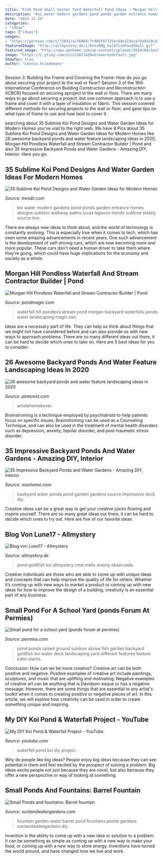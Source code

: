```yaml
---
title: "Fish Pond Small Corner Yard Waterfall Pond Ideas ~ Morgan Hill Pondless Waterfall And Stream Contractor Builder"
description: "Koi water modern gardens pond ponds garden entrance homes designs outdoor walkway palms lucas lagoons trendir sublime stately source line"
date: "2022-12-19"
categories:
- "ideas"
tags: ["ideas"]
images:
- "https://permies.com/t/72941/a/56469/7c98bf6f725ec89e123eca7da91c8cd1-outdoor-ponds-goldfish-pond.jpg"
featuredImage: "http://allmystery.de/i/bntv6Mg_GoldfishPondSmall.gif"
featured_image: "http://www.woohome.com/wp-content/uploads/2014/04/backyard-pond-water-garden-11.jpg"
image: "https://i.ytimg.com/vi/LCGA7JwZNwU/maxresdefault.jpg"
ShowToc: true
author: "Lennie Stiedemann"
---
```



Session 3: Building the Frame and Covering the Frame: How do you go about securing your project to the wall or floor?
Session 3 of the 16th International Conference on Building Construction and Reconstruction (ICBCR) focused on securing aproject to the wall or floor. There are many ways to go about securing a project, but one common approach is to use a frame and cover it with a layer of insulation or fabric. This session covered different methods for securing projects to the wall or floor, and gave tips on what type of frame to use and how best to cover it.

	

		
searching about 35 Sublime Koi Pond Designs and Water Garden Ideas for Modern Homes you've visit to the right web. We have 8 Pics about 35 Sublime Koi Pond Designs and Water Garden Ideas for Modern Homes like 26 awesome backyard ponds and water feature landscaping ideas in 2020, Morgan Hill Pondless Waterfall and Stream Contractor Builder | Pond and also 35 Impressive Backyard Ponds and Water Gardens - Amazing DIY, Interior. Here you go:
		
    
## 35 Sublime Koi Pond Designs And Water Garden Ideas For Modern Homes

<img loading=lazy src="https://cdn.trendir.com/wp-content/uploads/old/interiors/2016/02/15/koi-ponds-and-water-gardens-for-modern-homes-45.jpg" onerror="this.onerror=null;this.src='https://tse4.mm.bing.net/th?id=OIP.UA_jXZUQ3puw1Tz8WFxn2QHaE8&amp;pid=15.1';" alt="35 Sublime Koi Pond Designs and Water Garden Ideas for Modern Homes">

_Source: trendir.com_

>koi water modern gardens pond ponds garden entrance homes designs outdoor walkway palms lucas lagoons trendir sublime stately source line. 

	

There are always new ideas to think about, and the world of technology is constantly evolving. This is especially true when it comes to tech, which has seen some amazing advancements in recent years. One such advancement is the development of self-driving cars, which are now becoming more and more popular. These cars don't need a human driver to take them where they're going, which could have huge implications for the economy and society as a whole.

    
## Morgan Hill Pondless Waterfall And Stream Contractor Builder | Pond

<img loading=lazy src="http://pondmagic.com/wp-content/uploads/2013/01/morgan-hill-pond-magic-waterfall-3.jpg" onerror="this.onerror=null;this.src='https://tse3.mm.bing.net/th?id=OIP.CUOJt2PBUODJLn__eitu5wHaJ3&amp;pid=15.1';" alt="Morgan Hill Pondless Waterfall and Stream Contractor Builder | Pond">

_Source: pondmagic.com_

>waterfall hill pondless stream pond morgan backyard waterfalls ponds water landscaping magic san. 

	

Ideas are a necessary part of life. They can help us think about things that we might not have considered before and can also provide us with new ways to approach problems. There are so many different ideas out there, it can be hard to decide which ones to take on. Here are 5 best ideas for you to consider: 

    
## 26 Awesome Backyard Ponds And Water Feature Landscaping Ideas In 2020

<img loading=lazy src="https://i.pinimg.com/originals/33/14/14/331414ffa293c04f1f6c3e05393b043c.jpg" onerror="this.onerror=null;this.src='https://tse1.mm.bing.net/th?id=OIP.QWgVXP0ie9QOoFU-xAWXTAHaLH&amp;pid=15.1';" alt="26 awesome backyard ponds and water feature landscaping ideas in 2020">

_Source: pinterest.com_

>wholehomekover. 

	

Brainstroming is a technique employed by psychiatrists to help patients focus on specific issues. Brainstroming can be used as a Counseling Technique, and can also be used in the treatment of mental health disorders such as depression, anxiety, bipolar disorder, and post-traumatic stress disorder.

    
## 35 Impressive Backyard Ponds And Water Gardens - Amazing DIY, Interior

<img loading=lazy src="http://www.woohome.com/wp-content/uploads/2014/04/backyard-pond-water-garden-11.jpg" onerror="this.onerror=null;this.src='https://tse4.mm.bing.net/th?id=OIP.uKN3cqQA-csJNXVrQsTPqwHaHa&amp;pid=15.1';" alt="35 Impressive Backyard Ponds and Water Gardens - Amazing DIY, Interior">

_Source: woohome.com_

>backyard water ponds pond garden gardens source impressive deck diy. 

	

Creative ideas can be a great way to get your creative juices flowing and inspire yourself. There are so many great ideas out there, it can be hard to decide which ones to try out. Here are five of our favorite ideas: 

    
## Blog Von Lune17 - Allmystery

<img loading=lazy src="http://allmystery.de/i/bntv6Mg_GoldfishPondSmall.gif" onerror="this.onerror=null;this.src='https://tse1.mm.bing.net/th?id=OIP.j_HmLP8T4X28bNnIlgNLUQHaE8&amp;pid=15.1';" alt="Blog von Lune17 - Allmystery">

_Source: allmystery.de_

>pond goldfish koi allmystery cmd mello antony observada. 

	

Creative individuals are those who are able to come up with unique ideas and concepts that can help improve the quality of life for others. Whether it’s coming up with new ways to market a product or coming up with new ideas for how to improve the design of a building, creativity is an essential part of any business.

    
## Small Pond For A School Yard (ponds Forum At Permies)

<img loading=lazy src="https://permies.com/t/72941/a/56469/7c98bf6f725ec89e123eca7da91c8cd1-outdoor-ponds-goldfish-pond.jpg" onerror="this.onerror=null;this.src='https://tse1.mm.bing.net/th?id=OIP.dg8umOc0LE_sQ2AdswFe4gHaHa&amp;pid=15.1';" alt="Small pond for a school yard (ponds forum at permies)">

_Source: permies.com_

>pond ponds raised ground outdoor above fish garden backyard goldfish koi water deck landscaping yard different features feature patio plants. 

	

Conclusion: How can we be more creative?
Creative art can be both positive and negative. Positive examples of creative art include paintings, sculptures, and music that are uplifting and motivating. Negative examples of creative art can be anything that is Davidson-esque or has a negative message. However, there are some things that are essential to any artist's toolkit when it comes to creating positive or negative pieces of art. In this article, we will explore how creativity can be used in order to create something unique and inspiring.

    
## My DIY Koi Pond &amp; Waterfall Project - YouTube

<img loading=lazy src="https://i.ytimg.com/vi/LCGA7JwZNwU/maxresdefault.jpg" onerror="this.onerror=null;this.src='https://tse2.mm.bing.net/th?id=OIP.nhleqYrYotGkQ-NnbtDCaQHaEK&amp;pid=15.1';" alt="My DIY Koi Pond &amp; Waterfall Project - YouTube">

_Source: youtube.com_

>waterfall pond koi diy project. 

	

Why do people like big ideas?
People enjoy big ideas because they can see potential in them and feel excited by the prospect of solving a problem. Big ideas excite people not just because they are novel, but also because they offer a new perspective or way of looking at something.

    
## Small Ponds And Fountains: Barrel Fountain

<img loading=lazy src="http://sunlandwatergardens.com/wp-content/uploads/2013/06/Barrel-fountain-small-pond-ideas-fountain-ideas-water-garden.jpg" onerror="this.onerror=null;this.src='https://tse2.mm.bing.net/th?id=OIP.kHFjMVIX3mbkgv-m9GJHVwHaLE&amp;pid=15.1';" alt="Small Ponds and fountains: Barrel fountain">

_Source: sunlandwatergardens.com_

>fountain garden water barrel pond fountains ponds gardens sunlandwatergardens diy. 

	

Invention is the ability to come up with a new idea or solution to a problem. It can be something as simple as coming up with a new way to make your food, or coming up with a new way to store energy. Inventions have turned the world around, and have changed how we live and work.

